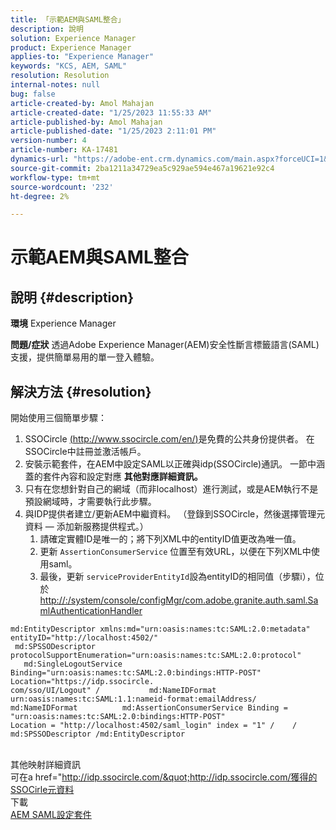 ```yaml
---
title: 「示範AEM與SAML整合」
description: 說明
solution: Experience Manager
product: Experience Manager
applies-to: "Experience Manager"
keywords: "KCS, AEM, SAML"
resolution: Resolution
internal-notes: null
bug: false
article-created-by: Amol Mahajan
article-created-date: "1/25/2023 11:55:33 AM"
article-published-by: Amol Mahajan
article-published-date: "1/25/2023 2:11:01 PM"
version-number: 4
article-number: KA-17481
dynamics-url: "https://adobe-ent.crm.dynamics.com/main.aspx?forceUCI=1&pagetype=entityrecord&etn=knowledgearticle&id=1b20b327-a79c-ed11-aad1-6045bd0061cb"
source-git-commit: 2ba1211a34729ea5c929ae594e467a19621e92c4
workflow-type: tm+mt
source-wordcount: '232'
ht-degree: 2%

---
```


# 示範AEM與SAML整合

## 說明 {#description}

<b>環境</b>
Experience Manager


<b>問題/症狀</b>
透過Adobe Experience Manager(AEM)安全性斷言標籤語言(SAML)支援，提供簡單易用的單一登入體驗。


## 解決方法 {#resolution}

開始使用三個簡單步驟：<br>
1. SSOCircle [(http://www.ssocircle.com/en/)](http://www.ssocircle.com/en/)是免費的公共身份提供者。 在SSOCircle中註冊並激活帳戶。
2. 安裝示範套件，在AEM中設定SAML以正確與idp(SSOCircle)通訊。 一節中涵蓋的套件內容和設定對應 <b>其他對應詳細資訊。</b>
3. 只有在您想針對自己的網域（而非localhost）進行測試，或是AEM執行不是預設網域時，才需要執行此步驟。
4. 與IDP提供者建立/更新AEM中繼資料。 （登錄到SSOCircle，然後選擇管理元資料 — 添加新服務提供程式。）
   1. 請確定實體ID是唯一的；將下列XML中的entityID值更改為唯一值。
   2. 更新 `AssertionConsumerService` 位置至有效URL，以便在下列XML中使用saml。
   3. 最後，更新 `serviceProviderEntityId`設為entityID的相同值（步驟i），位於 [http://:/system/console/configMgr/com.adobe.granite.auth.saml.SamlAuthenticationHandler](http://&lt;host>:&lt;port>/system/console/configMgr/com.adobe.granite.auth.saml.SamlAuthenticationHandler)



```
md:EntityDescriptor xmlns:md="urn:oasis:names:tc:SAML:2.0:metadata" entityID="http://localhost:4502/"
 md:SPSSODescriptor protocolSupportEnumeration="urn:oasis:names:tc:SAML:2.0:protocol"
   md:SingleLogoutService Binding="urn:oasis:names:tc:SAML:2.0:bindings:HTTP-POST" Location="https://idp.ssocircle.
com/sso/UI/Logout" /           md:NameIDFormat urn:oasis:names:tc:SAML:1.1:nameid-format:emailAddress/
md:NameIDFormat          md:AssertionConsumerService Binding = "urn:oasis:names:tc:SAML:2.0:bindings:HTTP-POST"
Location = "http://localhost:4502/saml_login" index = "1" /    / md:SPSSODescriptor /md:EntityDescriptor
```

<br>其他映射詳細資訊<br>
可在a href=&quot;http://idp.ssocircle.com/&quot;http://idp.ssocircle.com/獲得的SSOCirle元資料
<br>下載<br>
[AEM SAML設定套件](https://files.acrobat.com/a/preview/d0017bf5-c35a-483e-80a0-d6bfb0526299)
